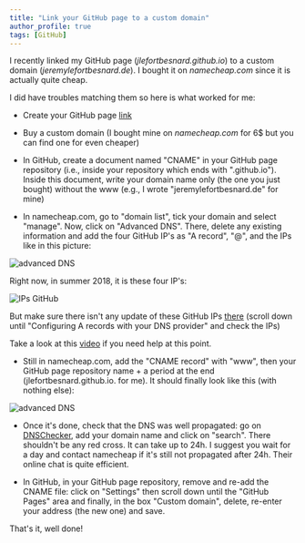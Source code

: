 ```yaml
---
title: "Link your GitHub page to a custom domain"
author_profile: true
tags: [GitHub]
---
```


I recently linked my GitHub page (*jlefortbesnard.github.io*) to a custom domain (*jeremylefortbesnard.de*). I bought it on *namecheap.com* since it is actually quite cheap.


I did have troubles matching them so here is what worked for me:

* Create your GitHub page [link](/githubpage/)


* Buy a custom domain (I bought mine on *namecheap.com* for 6$ but you can find one for even cheaper)


* In GitHub, create a document named "CNAME" in your GitHub page repository (i.e., inside your repository which ends with ".github.io"). Inside this document, write your domain name only (the one you just bought) without the www (e.g., I wrote "jeremylefortbesnard.de" for mine)


* In namecheap.com, go to "domain list", tick your domain and select "manage". Now, click on "Advanced DNS". There, delete any existing information and add the four GitHub IP's as "A record", "@", and the IPs like in this picture:


<img src="{{ site.url }}{{ site.baseurl }}/images/namecheap.png" alt="advanced DNS">


Right now, in summer 2018, it is these four IP's:


<img src="{{ site.url }}{{ site.baseurl }}/images/ipsgithub.png" alt="IPs GitHub">


But make sure there isn't any update of these GitHub IPs [there](https://help.github.com/articles/setting-up-an-apex-domain/) (scroll down until "Configuring A records with your DNS provider" and check the IPs)


Take a look at this [video](https://www.youtube.com/watch?v=dNbZ826ufKE) if you need help at this point.


* Still in namecheap.com, add the "CNAME record" with "www", then your GitHub page repository name + a period at the end (jlefortbesnard.github.io. for me). It should finally look like this (with nothing else):


<img src="{{ site.url }}{{ site.baseurl }}/images/namecheap.png" alt="advanced DNS">


* Once it's done, check that the DNS was well propagated: go on [DNSChecker](https://dnschecker.org/), add your domain name and click on "search". There shouldn't be any red cross. It can take up to 24h. I suggest you wait for a day and contact namecheap if it's still not propagated after 24h. Their online chat is quite efficient.


* In GitHub, in your GitHub page repository, remove and re-add the CNAME file: click on "Settings" then scroll down until the "GitHub Pages" area and finally, in the box "Custom domain", delete, re-enter your address (the new one) and save.

That's it, well done!
